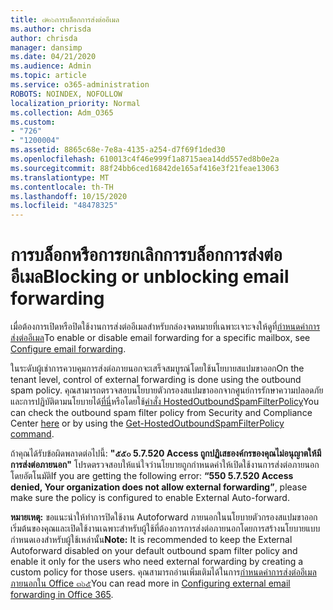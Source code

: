 ```yaml
---
title: ๗๒๖การบล็อกการส่งต่ออีเมล
ms.author: chrisda
author: chrisda
manager: dansimp
ms.date: 04/21/2020
ms.audience: Admin
ms.topic: article
ms.service: o365-administration
ROBOTS: NOINDEX, NOFOLLOW
localization_priority: Normal
ms.collection: Adm_O365
ms.custom:
- "726"
- "1200004"
ms.assetid: 8865c68e-7e8a-4135-a254-d7f69f1ded30
ms.openlocfilehash: 610013c4f46e999f1a8715aea14dd557ed8b0e2a
ms.sourcegitcommit: 88f24bb6ced16842de165af416e3f21feae13063
ms.translationtype: MT
ms.contentlocale: th-TH
ms.lasthandoff: 10/15/2020
ms.locfileid: "48478325"
---
```

# <a name="blocking-or-unblocking-email-forwarding"></a><span data-ttu-id="e462c-102">การบล็อกหรือการยกเลิกการบล็อกการส่งต่ออีเมล</span><span class="sxs-lookup"><span data-stu-id="e462c-102">Blocking or unblocking email forwarding</span></span>

<span data-ttu-id="e462c-103">เมื่อต้องการเปิดหรือปิดใช้งานการส่งต่ออีเมลสำหรับกล่องจดหมายที่เฉพาะเจาะจงให้ดูที่[กำหนดค่าการส่งต่ออีเมล](https://docs.microsoft.com/microsoft-365/admin/email/configure-email-forwarding)</span><span class="sxs-lookup"><span data-stu-id="e462c-103">To enable or disable email forwarding for a specific mailbox, see [Configure email forwarding](https://docs.microsoft.com/microsoft-365/admin/email/configure-email-forwarding).</span></span>

<span data-ttu-id="e462c-104">ในระดับผู้เช่าการควบคุมการส่งต่อภายนอกจะเสร็จสมบูรณ์โดยใช้นโยบายสแปมขาออก</span><span class="sxs-lookup"><span data-stu-id="e462c-104">On the tenant level, control of external forwarding is done using the outbound spam policy.</span></span> <span data-ttu-id="e462c-105">คุณสามารถตรวจสอบนโยบายตัวกรองสแปมขาออกจากศูนย์การรักษาความปลอดภัยและการปฏิบัติตามนโยบายได้[ที่นี่](https://protection.office.com/antispam)หรือโดยใช้[คำสั่ง HostedOutboundSpamFilterPolicy](https://docs.microsoft.com/powershell/module/exchange/get-hostedoutboundspamfilterpolicy)</span><span class="sxs-lookup"><span data-stu-id="e462c-105">You can check the outbound spam filter policy from Security and Compliance Center [here](https://protection.office.com/antispam) or by using the [Get-HostedOutboundSpamFilterPolicy command](https://docs.microsoft.com/powershell/module/exchange/get-hostedoutboundspamfilterpolicy).</span></span>

<span data-ttu-id="e462c-106">ถ้าคุณได้รับข้อผิดพลาดต่อไปนี้: **"๕๕๐ 5.7.520 Access ถูกปฏิเสธองค์กรของคุณไม่อนุญาตให้มีการส่งต่อภายนอก"** โปรดตรวจสอบให้แน่ใจว่านโยบายถูกกำหนดค่าให้เปิดใช้งานการส่งต่อภายนอกโดยอัตโนมัติ</span><span class="sxs-lookup"><span data-stu-id="e462c-106">If you are getting the following error: **“550 5.7.520 Access denied, Your organization does not allow external forwarding”**, please make sure the policy is configured to enable External Auto-forward.</span></span>

<span data-ttu-id="e462c-107">**หมายเหตุ:** ขอแนะนำให้ทำการปิดใช้งาน Autoforward ภายนอกในนโยบายตัวกรองสแปมขาออกเริ่มต้นของคุณและเปิดใช้งานเฉพาะสำหรับผู้ใช้ที่ต้องการการส่งต่อภายนอกโดยการสร้างนโยบายแบบกำหนดเองสำหรับผู้ใช้เหล่านั้น</span><span class="sxs-lookup"><span data-stu-id="e462c-107">**Note:** It is recommended to keep the External Autoforward disabled on your default outbound spam filter policy and enable it only for the users who need external forwarding by creating a custom policy for those users.</span></span> <span data-ttu-id="e462c-108">คุณสามารถอ่านเพิ่มเติมได้ในการ[กำหนดค่าการส่งต่ออีเมลภายนอกใน Office ๓๖๕](https://docs.microsoft.com/microsoft-365/security/office-365-security/external-email-forwarding)</span><span class="sxs-lookup"><span data-stu-id="e462c-108">You can read more in [Configuring external email forwarding in Office 365](https://docs.microsoft.com/microsoft-365/security/office-365-security/external-email-forwarding).</span></span>